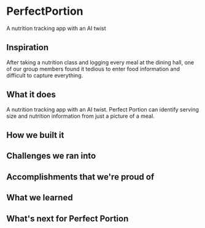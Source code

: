 # PerfectPortion
A nutrition tracking app with an AI twist

## Inspiration
After taking a nutrition class and logging every meal at the dining hall, one of our group members found it tedious to enter food information and difficult to capture everything. 
## What it does
A nutrition tracking app with an AI twist. Perfect Portion can identify serving size and nutrition information from just a picture of a meal.
## How we built it

## Challenges we ran into

## Accomplishments that we're proud of

## What we learned

## What's next for Perfect Portion
